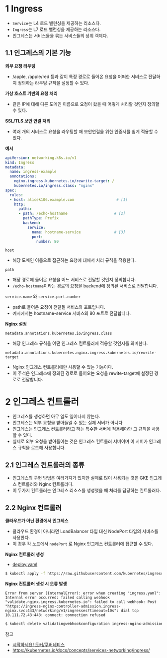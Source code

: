 # 1 Ingress

- `Service`는 L4 로드 밸런싱을 제공하는 리소스다.
- `Ingress`는 L7 로드 밸런싱을 제공하는 리소스다.
- 인그레스는 서비스들을 묶는 서비스들의 상위 객체다.



## 1.1 인그레스의 기본 기능

**외부 요청 라우팅**

- /apple, /apple/red 등과 같이 특정 경로로 들어온 요청을 어떠한 서비스로 전달하지 정의하는 라우팅 규칙을 설정할 수 있다.



**가상 호스트 기반의 요청 처리**

- 같은 IP에 대해 다른 도메인 이름으로 요청이 왔을 때 어떻게 처리할 것인지 정의할 수 있다.



**SSL/TLS 보안 연결 처리**

- 여러 개의 서비스로 요청을 라우팅할 때 보안연결을 위한 인증서를 쉽게 적용할 수 있다.



**예시**

```yml
apiVersion: networking.k8s.io/v1
kind: Ingress
metadata:
  name: ingress-example
  annotations:
    nginx.ingress.kubernetes.io/rewrite-target: /
    kubernetes.io/ingress.class: "nginx"
spec:
  rules:
  - host: alicek106.example.com                   # [1]
    http:
      paths:
      - path: /echo-hostname                     # [2]
        pathType: Prefix
        backend: 
          service: 
            name: hostname-service               # [3]
            port: 
              number: 80
```

`host`

- 해당 도메인 이름으로 접근하는 요청에 대해서 처리 규칙을 적용한다.

`path`

- 해당 경로에 들어온 요청을 어느 서비스로 전달할 것인지 정의합니다.
- `/echo-hostname`이라는 경로의 요청을 backend에 정의된 서비스로 전달합니다.

`service.name` 와 `service.port.number`

- path로 들어온 요청이 전달될 서비스와 포트입니다.
- 예시에서는 hostname-service 서비스의 80 포트로 전달합니다.



**Nginx 설정**

`metadata.annotations.kubernetes.io/ingress.class`

- 해당 인그레스 규칙을 어떤 인그레스 컨트롤러에 적용할 것인지를 의미한다.

`metadata.annotations.kubernetes.nginx.ingress.kubernetes.io/rewrite-target`

- Nginx 인그레스 컨트롤러에만 사용할 수 있는 기능이다.
- 이 주석은 인그레스에 정의된 경로로 들어오는 요청을 rewite-target에 설정된 경로로 전달합니다. 



# 2 인그레스 컨트롤러

- 인그레스를 생성하면 아무 일도 일어나지 않는다.
- 인그레스는 외부 요청을 받아들일 수 있는 실제 서버가 아니다
- 인그레스는 인그레스 컨트롤러라고 하는 특수한 서버에 적용해야만 그 규칙을 사용할 수 있다.
- 실제로 외부 요청을 받아들이는 것은 인그레스 컨트롤러 서버이며 이 서버가 인그레스 규칙을 로드해 사용합니다.



## 2.1 인그레스 컨트롤러의 종류

- 인그레스의 구현 방법은 여러가지가 있지만 실제로 많이 사용되는 것은 GKE 인그레스 컨트롤러와 Nginx 컨트롤러다.
- 이 두가지 컨트롤러는 인그레스 리소스를 생성했을 때 처리를 담당하는 컨트롤러다.



## 2.2 Nginx 컨트롤러

**클라우드가 아닌 환경에서 인그레스**

- 클라우드 환경이 아니라면 LoadBalancer 타입 대신 NodePort 타입의 서비스를 사용한다.
- 이 경우 각 노드에서 `nodePort` 로 Nginx 인그레스 컨트롤러에 접근할 수 있다.



**Nginx 컨트롤러 생성**

- [deploy.yaml](https://raw.githubusercontent.com/kubernetes/ingress-nginx/controller-v1.4.0/deploy/static/provider/baremetal/deploy.yaml)

```bash
$ kubectl apply -f https://raw.githubusercontent.com/kubernetes/ingress-nginx/controller-v1.4.0/deploy/static/provider/baremetal/deploy.yaml
```



**Nginx 컨트롤러 생성 시 오류 발생**

```
Error from server (InternalError): error when creating "ingress.yaml": Internal error occurred: failed calling webhook "validate.nginx.ingress.kubernetes.io": failed to call webhook: Post "https://ingress-nginx-controller-admission.ingress-nginx.svc:443/networking/v1/ingresses?timeout=10s": dial tcp 10.111.72.43:443: connect: connection refused
```

```bash
$ kubectl delete validatingwebhookconfiguration ingress-nginx-admission
```



참고

- [시작하세요! 도커/쿠버네티스](http://www.yes24.com/Product/Goods/84927385)
- https://kubernetes.io/docs/concepts/services-networking/ingress/